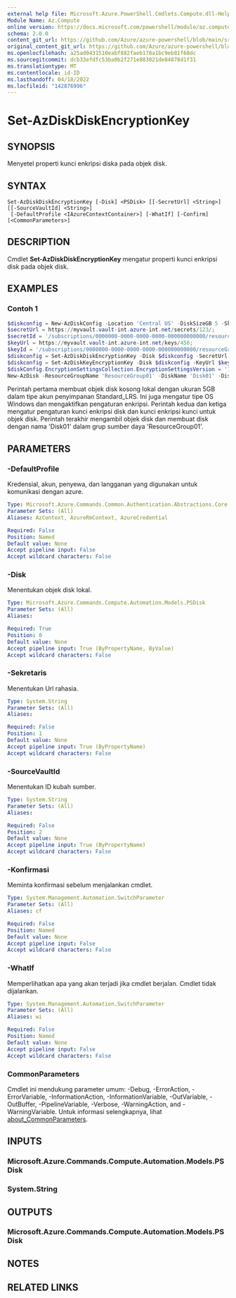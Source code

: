 ```yaml
---
external help file: Microsoft.Azure.PowerShell.Cmdlets.Compute.dll-Help.xml
Module Name: Az.Compute
online version: https://docs.microsoft.com/powershell/module/az.compute/set-azdiskdiskencryptionkey
schema: 2.0.0
content_git_url: https://github.com/Azure/azure-powershell/blob/main/src/Compute/Compute/help/Set-AzDiskDiskEncryptionKey.md
original_content_git_url: https://github.com/Azure/azure-powershell/blob/main/src/Compute/Compute/help/Set-AzDiskDiskEncryptionKey.md
ms.openlocfilehash: a25ad0431510eabf882faeb178a1bc9eb81f68dc
ms.sourcegitcommit: dcb33efdfc53ba0b2f271e883021de84878d1f31
ms.translationtype: MT
ms.contentlocale: id-ID
ms.lasthandoff: 04/18/2022
ms.locfileid: "142876996"
---
```

# Set-AzDiskDiskEncryptionKey

## SYNOPSIS
Menyetel properti kunci enkripsi diska pada objek disk.

## SYNTAX

```
Set-AzDiskDiskEncryptionKey [-Disk] <PSDisk> [[-SecretUrl] <String>] [[-SourceVaultId] <String>]
 [-DefaultProfile <IAzureContextContainer>] [-WhatIf] [-Confirm] [<CommonParameters>]
```

## DESCRIPTION
Cmdlet **Set-AzDiskDiskEncryptionKey** mengatur properti kunci enkripsi disk pada objek disk.

## EXAMPLES

### Contoh 1
```powershell
$diskconfig = New-AzDiskConfig -Location 'Central US' -DiskSizeGB 5 -SkuName StandardLRS -OsType Windows -CreateOption Empty -EncryptionSettingsEnabled $true;
$secretUrl = https://myvault.vault-int.azure-int.net/secrets/123/;
$secretId = '/subscriptions/0000000-0000-0000-0000-000000000000/resourceGroups/ResourceGroup01/providers/Microsoft.KeyVault/vaults/TestVault123';
$keyUrl = https://myvault.vault-int.azure-int.net/keys/456;
$keyId = '/subscriptions/0000000-0000-0000-0000-000000000000/resourceGroups/ResourceGroup01/providers/Microsoft.KeyVault/vaults/TestVault456';
$diskconfig = Set-AzDiskDiskEncryptionKey -Disk $diskconfig -SecretUrl $secretUrl -SourceVaultId $secretId;
$diskconfig = Set-AzDiskKeyEncryptionKey -Disk $diskconfig -KeyUrl $keyUrl -SourceVaultId $keyId;
$diskConfig.EncryptionSettingsCollection.EncryptionSettingsVersion = '1.1'; 
New-AzDisk -ResourceGroupName 'ResourceGroup01' -DiskName 'Disk01' -Disk $diskconfig;
```

Perintah pertama membuat objek disk kosong lokal dengan ukuran 5GB dalam tipe akun penyimpanan Standard_LRS.  Ini juga mengatur tipe OS Windows dan mengaktifkan pengaturan enkripsi.
Perintah kedua dan ketiga mengatur pengaturan kunci enkripsi disk dan kunci enkripsi kunci untuk objek disk.
Perintah terakhir mengambil objek disk dan membuat disk dengan nama 'Disk01' dalam grup sumber daya 'ResourceGroup01'.

## PARAMETERS

### -DefaultProfile
Kredensial, akun, penyewa, dan langganan yang digunakan untuk komunikasi dengan azure.

```yaml
Type: Microsoft.Azure.Commands.Common.Authentication.Abstractions.Core.IAzureContextContainer
Parameter Sets: (All)
Aliases: AzContext, AzureRmContext, AzureCredential

Required: False
Position: Named
Default value: None
Accept pipeline input: False
Accept wildcard characters: False
```

### -Disk
Menentukan objek disk lokal.

```yaml
Type: Microsoft.Azure.Commands.Compute.Automation.Models.PSDisk
Parameter Sets: (All)
Aliases:

Required: True
Position: 0
Default value: None
Accept pipeline input: True (ByPropertyName, ByValue)
Accept wildcard characters: False
```

### -Sekretaris
Menentukan Url rahasia.

```yaml
Type: System.String
Parameter Sets: (All)
Aliases:

Required: False
Position: 1
Default value: None
Accept pipeline input: True (ByPropertyName)
Accept wildcard characters: False
```

### -SourceVaultId
Menentukan ID kubah sumber.

```yaml
Type: System.String
Parameter Sets: (All)
Aliases:

Required: False
Position: 2
Default value: None
Accept pipeline input: True (ByPropertyName)
Accept wildcard characters: False
```

### -Konfirmasi
Meminta konfirmasi sebelum menjalankan cmdlet.

```yaml
Type: System.Management.Automation.SwitchParameter
Parameter Sets: (All)
Aliases: cf

Required: False
Position: Named
Default value: None
Accept pipeline input: False
Accept wildcard characters: False
```

### -WhatIf
Memperlihatkan apa yang akan terjadi jika cmdlet berjalan. Cmdlet tidak dijalankan.

```yaml
Type: System.Management.Automation.SwitchParameter
Parameter Sets: (All)
Aliases: wi

Required: False
Position: Named
Default value: None
Accept pipeline input: False
Accept wildcard characters: False
```

### CommonParameters
Cmdlet ini mendukung parameter umum: -Debug, -ErrorAction, -ErrorVariable, -InformationAction, -InformationVariable, -OutVariable, -OutBuffer, -PipelineVariable, -Verbose, -WarningAction, and -WarningVariable. Untuk informasi selengkapnya, lihat [about_CommonParameters](http://go.microsoft.com/fwlink/?LinkID=113216).

## INPUTS

### Microsoft.Azure.Commands.Compute.Automation.Models.PSDisk

### System.String

## OUTPUTS

### Microsoft.Azure.Commands.Compute.Automation.Models.PSDisk

## NOTES

## RELATED LINKS
